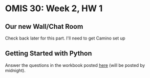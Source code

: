 # OMIS 30: Week 2, HW 1



## Our new Wall/Chat Room

Check back later for this part. I'll need to get Camino set up


## Getting Started with Python

Answer the questions in the workbook posted [here](https://github.com/denisvrdoljak/OMIS30_Fall2018/blob/master/wk2/OMIS30_wk2hw1.ipynb) (will be posted by midnight).
